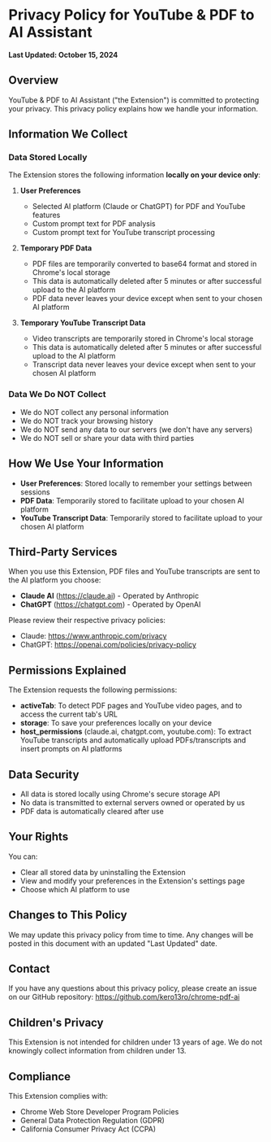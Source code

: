 # Privacy Policy for YouTube & PDF to AI Assistant

**Last Updated: October 15, 2024**

## Overview

YouTube & PDF to AI Assistant ("the Extension") is committed to protecting your privacy. This privacy policy explains how we handle your information.

## Information We Collect

### Data Stored Locally

The Extension stores the following information **locally on your device only**:

1. **User Preferences**
   - Selected AI platform (Claude or ChatGPT) for PDF and YouTube features
   - Custom prompt text for PDF analysis
   - Custom prompt text for YouTube transcript processing

2. **Temporary PDF Data**
   - PDF files are temporarily converted to base64 format and stored in Chrome's local storage
   - This data is automatically deleted after 5 minutes or after successful upload to the AI platform
   - PDF data never leaves your device except when sent to your chosen AI platform

3. **Temporary YouTube Transcript Data**
   - Video transcripts are temporarily stored in Chrome's local storage
   - This data is automatically deleted after 5 minutes or after successful upload to the AI platform
   - Transcript data never leaves your device except when sent to your chosen AI platform

### Data We Do NOT Collect

- We do NOT collect any personal information
- We do NOT track your browsing history
- We do NOT send any data to our servers (we don't have any servers)
- We do NOT sell or share your data with third parties

## How We Use Your Information

- **User Preferences**: Stored locally to remember your settings between sessions
- **PDF Data**: Temporarily stored to facilitate upload to your chosen AI platform
- **YouTube Transcript Data**: Temporarily stored to facilitate upload to your chosen AI platform

## Third-Party Services

When you use this Extension, PDF files and YouTube transcripts are sent to the AI platform you choose:

- **Claude AI** (https://claude.ai) - Operated by Anthropic
- **ChatGPT** (https://chatgpt.com) - Operated by OpenAI

Please review their respective privacy policies:
- Claude: https://www.anthropic.com/privacy
- ChatGPT: https://openai.com/policies/privacy-policy

## Permissions Explained

The Extension requests the following permissions:

- **activeTab**: To detect PDF pages and YouTube video pages, and to access the current tab's URL
- **storage**: To save your preferences locally on your device
- **host_permissions** (claude.ai, chatgpt.com, youtube.com): To extract YouTube transcripts and automatically upload PDFs/transcripts and insert prompts on AI platforms

## Data Security

- All data is stored locally using Chrome's secure storage API
- No data is transmitted to external servers owned or operated by us
- PDF data is automatically cleared after use

## Your Rights

You can:
- Clear all stored data by uninstalling the Extension
- View and modify your preferences in the Extension's settings page
- Choose which AI platform to use

## Changes to This Policy

We may update this privacy policy from time to time. Any changes will be posted in this document with an updated "Last Updated" date.

## Contact

If you have any questions about this privacy policy, please create an issue on our GitHub repository:
https://github.com/kero13ro/chrome-pdf-ai

## Children's Privacy

This Extension is not intended for children under 13 years of age. We do not knowingly collect information from children under 13.

## Compliance

This Extension complies with:
- Chrome Web Store Developer Program Policies
- General Data Protection Regulation (GDPR)
- California Consumer Privacy Act (CCPA)
